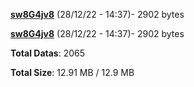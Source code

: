 [**sw8G4jv8**](/data/sw8G4jv8.txt) (28/12/22 - 14:37)- 2902 bytes

[**sw8G4jv8**](/data/sw8G4jv8.txt) (28/12/22 - 14:37)- 2902 bytes

**Total Datas**: 2065

**Total Size**: 12.91 MB / 12.9 MB